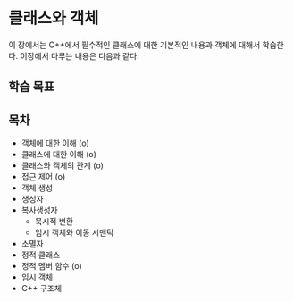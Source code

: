 #  클래스와 객체 
이 장에서는 C++에서 필수적인  클래스에 대한 기본적인 내용과 객체에 대해서 학습한다. 이장에서 다루는 내용은 다음과 같다.

## 학습 목표 

## 목차

* 객체에 대한 이해 (o)
* 클래스에 대한 이해 (o)
* 클래스와 객체의 관계 (o)
* 접근 제어 (o)
* 객체 생성 
* 생성자
* 복사생성자
  - 묵시적 변환
  - 임시 객체와 이동 시맨틱
* 소멸자
* 정적 클래스
* 정적 멤버 함수 (o)
* 임시 객체
* C++ 구조체


